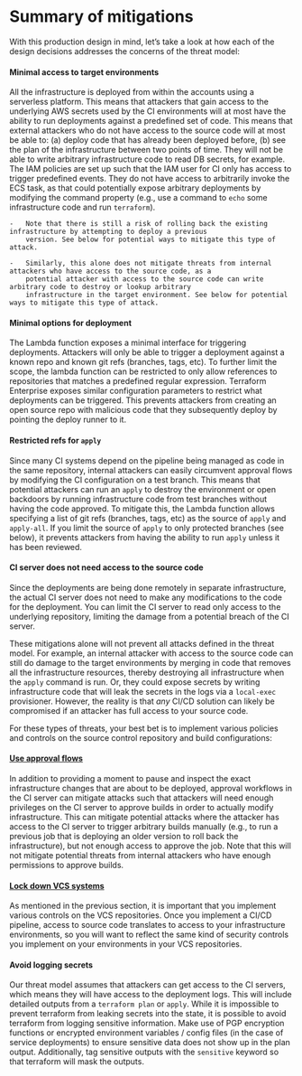 # Summary of mitigations

With this production design in mind, let’s take a look at how each of the design decisions addresses the concerns of the
threat model:

<div className="dlist">

#### Minimal access to target environments

All the infrastructure is deployed from within the accounts using a serverless platform. This means that attackers
that gain access to the underlying AWS secrets used by the CI environments will at most have the ability to run
deployments against a predefined set of code. This means that external attackers who do not have access to the source
code will at most be able to: (a) deploy code that has already been deployed before, (b) see the plan of the
infrastructure between two points of time. They will not be able to write arbitrary infrastructure code to read DB
secrets, for example. The IAM policies are set up such that the IAM user for CI only has
access to trigger predefined events. They do not have access to arbitrarily invoke the ECS task, as that could
potentially expose arbitrary deployments by modifying the command property (e.g., use a command to `echo` some
infrastructure code and run `terraform`).

</div>

    -   Note that there is still a risk of rolling back the existing infrastructure by attempting to deploy a previous
        version. See below for potential ways to mitigate this type of attack.

    -   Similarly, this alone does not mitigate threats from internal attackers who have access to the source code, as a
        potential attacker with access to the source code can write arbitrary code to destroy or lookup arbitrary
        infrastructure in the target environment. See below for potential ways to mitigate this type of attack.

<div className="dlist">

#### Minimal options for deployment

The Lambda function exposes a minimal interface for triggering deployments. Attackers will only be able to trigger a
deployment against a known repo and known git refs (branches, tags, etc). To further limit the scope, the lambda
function can be restricted to only allow references to repositories that matches a predefined regular expression.
Terraform Enterprise exposes similar configuration parameters to restrict what deployments can be triggered. This
prevents attackers from creating an open source repo with malicious code that they subsequently deploy by pointing the
deploy runner to it.

#### Restricted refs for `apply`

Since many CI systems depend on the pipeline being managed as code in the same repository, internal attackers can
easily circumvent approval flows by modifying the CI configuration on a test branch. This means that potential
attackers can run an `apply` to destroy the environment or open backdoors by running infrastructure code from test
branches without having the code approved. To mitigate this, the Lambda function allows specifying a list of git refs
(branches, tags, etc) as the source of `apply` and `apply-all`. If you limit the source of `apply` to only protected
branches (see below), it prevents attackers from having the ability to run `apply` unless it has been reviewed.

#### CI server does not need access to the source code

Since the deployments are being done remotely in separate infrastructure, the actual CI server does not need to make
any modifications to the code for the deployment. You can limit the CI server to read only access to the underlying
repository, limiting the damage from a potential breach of the CI server.

</div>

These mitigations alone will not prevent all attacks defined in the threat model. For example, an internal
attacker with access to the source code can still do damage to the target environments by merging in code that removes
all the infrastructure resources, thereby destroying all infrastructure when the `apply` command is run. Or, they could
expose secrets by writing infrastructure code that will leak the secrets in the logs via a `local-exec` provisioner.
However, the reality is that _any_ CI/CD solution can likely be compromised if an attacker has full access to your source code.

For these types of threats, your best bet is to implement various policies and controls on the source control repository
and build configurations:

<div className="dlist">

#### [Use approval flows](#use_approval_flows)

In addition to providing a moment to pause and inspect the exact infrastructure changes that are about to be deployed,
approval workflows in the CI server can mitigate attacks such that attackers will need enough privileges on the CI
server to approve builds in order to actually modify infrastructure. This can mitigate potential attacks where the
attacker has access to the CI server to trigger arbitrary builds manually (e.g., to run a previous job that is deploying
an older version to roll back the infrastructure), but not enough access to approve the job. Note that this will not
mitigate potential threats from internal attackers who have enough permissions to approve builds.

#### [Lock down VCS systems](#lock_down_vcs_systems)

As mentioned in the previous section, it is important that you implement various controls on the VCS repositories.
Once you implement a CI/CD pipeline, access to source code translates to access to your infrastructure environments,
so you will want to reflect the same kind of security controls you implement on your environments in your VCS
repositories.

#### Avoid logging secrets

Our threat model assumes that attackers can get access to the CI servers, which means they will have access to the
deployment logs. This will include detailed outputs from a `terraform plan` or `apply`. While it is impossible to
prevent terraform from leaking secrets into the state, it is possible to avoid terraform from logging sensitive
information. Make use of PGP encryption functions or encrypted environment variables / config files (in the case of
service deployments) to ensure sensitive data does not show up in the plan output. Additionally, tag sensitive outputs
with the `sensitive` keyword so that terraform will mask the outputs.

</div>
